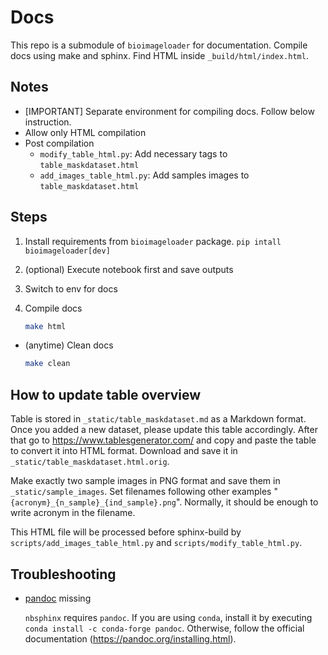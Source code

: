 # Docs
This repo is a submodule of `bioimageloader` for documentation. Compile docs using make
and sphinx. Find HTML inside `_build/html/index.html`.

## Notes
- [IMPORTANT] Separate environment for compiling docs. Follow below instruction.
- Allow only HTML compilation
- Post compilation
    - `modify_table_html.py`: Add necessary tags to `table_maskdataset.html`
    - `add_images_table_html.py`: Add samples images to `table_maskdataset.html`

## Steps
1. Install requirements from `bioimageloader` package. ``pip intall bioimageloader[dev]``

2. (optional) Execute notebook first and save outputs

3. Switch to env for docs

4. Compile docs
    ``` bash
    make html
    ```

- (anytime) Clean docs
    ```bash
    make clean
    ```

## How to update table overview
Table is stored in `_static/table_maskdataset.md` as a Markdown format. Once you added a
new dataset, please update this table accordingly. After that go to
https://www.tablesgenerator.com/ and copy and paste the table to convert it into HTML
format. Download and save it in `_static/table_maskdataset.html.orig`.

Make exactly two sample images in PNG format and save them in `_static/sample_images`.
Set filenames following other examples "`{acronym}_{n_sample}_{ind_sample}.png`".
Normally, it should be enough to write acronym in the filename.

This HTML file will be processed before sphinx-build by `scripts/add_images_table_html.py`
and `scripts/modify_table_html.py`.


## Troubleshooting
- [pandoc](https://pandoc.org/) missing

    `nbsphinx` requires `pandoc`. If you are using `conda`, install it by executing
    `conda install -c conda-forge pandoc`. Otherwise, follow the official documentation
    (https://pandoc.org/installing.html).
